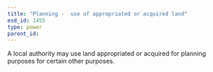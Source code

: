 ```yaml
---
title: "Planning -  use of appropriated or acquired land"
esd_id: 1455
type: power
parent_id:  
---
```


A local authority may use land appropriated or acquired for planning purposes for certain other purposes.

